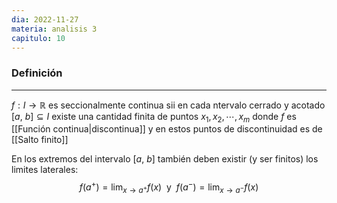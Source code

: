 ```yaml
---
dia: 2022-11-27
materia: analisis 3
capitulo: 10
---
```

### Definición
---
$f : I \to \mathbb{R}$ es seccionalmente continua sii en cada ntervalo cerrado y acotado $[a, ~b] \subseteq I$ existe una cantidad finita de puntos $x_1, x_2, \cdots, x_m$ donde $f$ es [[Función continua|discontinua]] y en estos puntos de discontinuidad es de [[Salto finito]]

En los extremos del intervalo $[a, ~b]$ también deben existir (y ser finitos) los limites laterales: $$ f(a^+) = \lim_{x \to a^+} f(x) ~ \text{ y } ~ f(a^-) = \lim_{x \to a^-} f(x) $$
